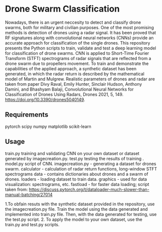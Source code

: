 # Drone Swarm Classification

Nowadays, there is an urgent neccesity to detect and classify drone swarms, both for military and civilian purposes. One of the most promising methods is detection of drones using a radar signal. 
It has been proved that RF signatures along with convolutional neural networks (CNNs) provide an accurate approach for classification of the single drones. This repository presents the Python scripts to train, validate and test a deep learning model for classification of drone swarms.
CNN is applied to Short-Time Fourier Transform (STFT) spectrograms of radar signals that are reflected from a drone swarm due to propellers movement. To train and demonstrate the capabilities of the applied approach, a synthetic dataset has been generated, in which the radar return is described by the mathematical model of Martin and Mulgrew. Realistic parameters of drones and radar are taken from paper
Divy Raval,  Emily Hunter, Sinclair Hudson,  Anthony Damini, and Bhashyam Balaji, Convolutional Neural Networks for Classification of Drones Using Radars, Drones 2021, 5, 149. https://doi.org/10.3390/drones5040149.




## Requirements

pytorch
scipy
numpy
matplotlib
scikit-learn



## Usage

train.py  training and validating CNN on your own dataset or dataset generated by imagecreation.py.
test.py  testing the results of training .
 model.py  script of CNN.
imagecreation.py  - generating a dataset for drones swarm.
calculator - calculation of radar return functions, long-window STFT spectrograms
data - contains dictionaries about drones and a swarm of drones.
loaders -  loading dataset to train data.
graphics - used for data visualization: spectrograms, etc. 
fastload - for faster data loading; script taken from:
https://discuss.pytorch.org/t/dataloader-much-slower-than-manual-batching/27014



1.To obfain resuts with the synthetic  dataset provided in the repository, use the imagecreation.py file. Train the model using the data generated and implemented into train.py file. Then, with the data generated for testing, use the test.py script.
2. To apply the model to your own dataset, use the train.py and test.py scripts.





